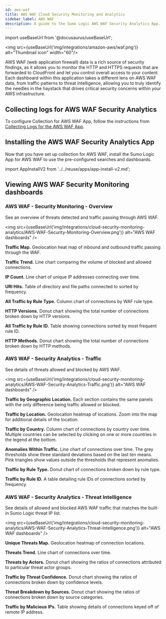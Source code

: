 ```yaml
---
id: aws-waf
title: AWS WAF Cloud Security Monitoring and Analytics
sidebar_label: AWS WAF
description: A guide to the Sumo Logic AWS WAF Security Analytics App.
---
```


import useBaseUrl from '@docusaurus/useBaseUrl';

<img src={useBaseUrl('img/integrations/amazon-aws/waf.png')} alt="Thumbnail icon" width="60"/>

AWS WAF (web application firewall) data is a rich source of security findings, as it allows you to monitor the HTTP and HTTPS requests that are forwarded to CloudFront and let you control overall access to your content. Each dashboard within this application takes a different lens on AWS WAF data, from traffic patterns to threat intelligence, allowing you to truly identify the needles in the haystack that drives critical security concerns within your AWS infrastructure.

## Collecting logs for AWS WAF Security Analytics

To configure Collection for AWS WAF App, follow the instructions from [Collecting Logs for the AWS WAF App](/docs/integrations/amazon-aws/waf#collecting-logs-for-the-aws-waf-app).

## Installing the AWS WAF Security Analytics App

Now that you have set up collection for AWS WAF, install the Sumo Logic App for AWS WAF to use the pre-configured searches and dashboards.

import AppInstallV2 from '../../reuse/apps/app-install-v2.md';

<AppInstallV2/>

## Viewing AWS WAF Security Monitoring dashboards

### AWS WAF - Security Monitoring - Overview

See an overview of threats detected and traffic passing through AWS WAF.

<img src={useBaseUrl('img/integrations/cloud-security-monitoring-analytics/AWS-WAF-Security-Monitoring-Overview.png')} alt="AWS WAF dashboards" />

**Traffic Map.** Geolocation heat map of inbound and outbound traffic passing through the WAF.

**Traffic Trend.** Line chart comparing the volume of blocked and allowed connections.

**IP Count.** Line chart of unique IP addresses connecting over time.

**URI Hits.** Table of directory and file paths connected to sorted by frequency.

**All Traffic by Rule Type.** Column chart of connections by WAF rule type.

**HTTP Versions.** Donut chart showing the total number of connections broken down by HTTP versions.

**All Traffic by Rule ID.** Table showing connections sorted by most frequent rule ID.

**HTTP Methods.** Donut chart showing the total number of connections broken down by HTTP methods.


### AWS WAF - Security Analytics - Traffic

See details of threats allowed and blocked by AWS WAF.

<img src={useBaseUrl('img/integrations/cloud-security-monitoring-analytics/AWS-WAF-Security-Analytics-Traffic.png')} alt="AWS WAF dashboards" />

**Traffic by Geographic Location.** Each section contains the same panels with the only difference being traffic allowed or blocked.

**Traffic by Location.** Geolocation heatmap of locations. Zoom into the map for additional details of the location.

**Traffic by Country.** Column chart of connections by country over time. Multiple countries can be selected by clicking on one or more countries in the legend at the bottom.

**Anomalies Within Traffic.** Line chart of connections over time. The grey thresholds show three standard deviations based on the last ten means. Pink triangles show values outside the thresholds that represent anomalies.

**Traffic by Rule Type.** Donut chart of connections broken down by rule type.

**Traffic by Rule ID.** A table detailing rule IDs of connections sorted by frequency.


### AWS WAF - Security Analytics - Threat Intelligence

See details of allowed and blocked AWS WAF traffic that matches the built-in Sumo Logic threat IP list.

<img src={useBaseUrl('img/integrations/cloud-security-monitoring-analytics/AWS-WAF-Security-Analytics-Threat-Intelligence.png')} alt="AWS WAF dashboards" />

**Unique Threats Map.** Geolocation heatmap of connection locations.

**Threats Trend.** Line chart of connections over time.

**Threats by Actors.** Donut chart showing the ratios of connections attributed to particular threat actor groups.

**Traffic by Threat Confidence.** Donut chart showing the ratios of connections broken down by confidence levels.

**Threat Breakdown by Sources.** Donut chart showing the ratios of connections broken down by source categories.

**Traffic by Malicious IPs.** Table showing details of connections keyed off of remote IP address.
